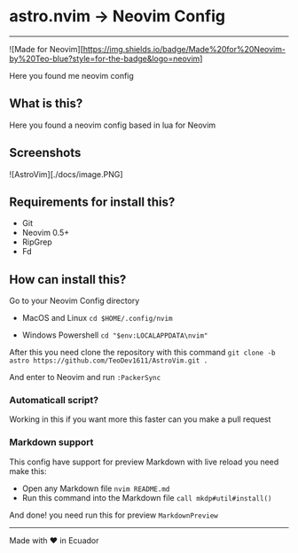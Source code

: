 # astro.nvim -> Neovim Config 

---

![Made for Neovim][https://img.shields.io/badge/Made%20for%20Neovim-by%20Teo-blue?style=for-the-badge&logo=neovim]

Here you found me neovim config 

## What is this?

Here you found a neovim config based in lua for Neovim

## Screenshots

![AstroVim][./docs/image.PNG]

## Requirements for install this?

- Git
- Neovim 0.5+
- RipGrep
- Fd

## How can install this?

Go to your Neovim Config directory

- MacOS and Linux `cd $HOME/.config/nvim`

- Windows Powershell `cd "$env:LOCALAPPDATA\nvim"`

After this you need clone the repository with this command `git clone -b astro https://github.com/TeoDev1611/AstroVim.git .`

And enter to Neovim and run `:PackerSync`

### Automaticall script?

Working in this if you want more this faster can you make a pull request

### Markdown support

This config have support for preview Markdown with live reload you need make this:

- Open any Markdown file `nvim README.md`
- Run this command into the Markdown file `call mkdp#util#install()`

And done! you need run this for preview `MarkdownPreview`

---
Made with :heart: in Ecuador

